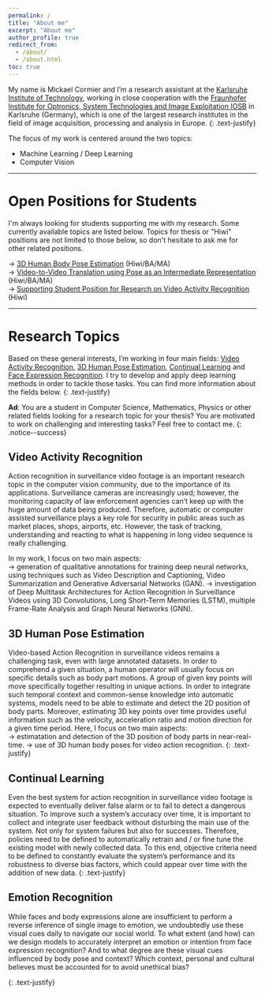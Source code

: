 ```yaml
---
permalink: /
title: "About me"
excerpt: "About me"
author_profile: true
redirect_from: 
  - /about/
  - /about.html
toc: true
---
```


My name is Mickael Cormier and I’m a research assistant at the [Karlsruhe Institute of Technology](http://www.kit.edu/english/index.php), working in close cooperation with the [Fraunhofer Institute for Optronics, System Technologies and Image Exploitation IOSB](https://www.iosb.fraunhofer.de/servlet/is/12481/) in Karlsruhe (Germany), which is one of the largest research institutes in the field of image acquisition, processing and analysis in Europe.
{: .text-justify}

The focus of my work is centered around the two topics: 
* Machine Learning / Deep Learning
* Computer Vision 

---

Open Positions for Students 
======
I'm always looking for students supporting me with my research. Some currently available topics are listed below. Topics for thesis or "Hiwi" positions are not limited to those below, so don't hesitate to ask me for other related positions.<br>

→ [3D Human Body Pose Estimation](#) (Hiwi/BA/MA)<br>
→ [Video-to-Video Translation using Pose as an Intermediate Representation](#) (Hiwi/BA/MA)<br>
→ [Supporting Student Position for Research on Video Activity Recognition](#) (Hiwi)

---

Research Topics
======
Based on these general interests, I’m working in four main fields: [Video Activity Recognition](#var), [3D Human Pose Estimation](#3dhpe), [Continual Learning](#cl) and [Face Expression Recognition](#fer). I try to develop and apply deep learning methods in order to tackle those tasks. You can find more information about the fields below. 
{: .text-justify}

**Ad**: You are a student in Computer Science, Mathematics, Physics or other related fields looking for a research topic for your thesis? You are motivated to work on challenging and interesting tasks? Feel free to contact me.
{: .notice--success}

<a name="var"></a>Video Activity Recognition
------

Action recognition in surveillance video footage is an important research topic in the computer vision community, due to the importance of its applications. Surveillance cameras are increasingly used; however, the monitoring capacity of law enforcement agencies can’t keep up with the huge amount of data being produced. Therefore, automatic or computer assisted surveillance plays a key role for security in public areas such as market places, shops, airports, etc. However, the task of tracking, understanding and reacting to what is happening in long video sequence is really challenging.

In my work, I focus on two main aspects: <br />
→ generation of qualitative annotations for training deep neural networks, using techniques such as Video Description and Captioning, Video Summarization and Generative Adversarial Networks (GAN).
→ investigation of Deep Multitask Architectures for Action Recognition in Surveillance Videos using 3D Convolutions, Long Short-Term Memories (LSTM), multiple Frame-Rate Analysis and Graph Neural Networks (GNN).

<a name="3dhpe"></a> 3D Human Pose Estimation
------
Video-based Action Recognition in surveillance videos remains a challenging task, even with large annotated datasets. In order to comprehend a given situation, a human operator will usually focus on specific details such as body part motions. A group of given key points will move specifically together resulting in unique actions. In order to integrate such temporal context and common-sense knowledge into automatic systems, models need to be able to estimate and detect the 2D position of body parts. Moreover, estimating 3D key points over time provides useful information such as the velocity, acceleration ratio and motion direction for a given time period. Here, I focus on two main aspects: <br />
→ estimatation and detection of the 3D position of body parts in near-real-time. 
→ use of 3D human body poses for video action recognition.
{: .text-justify}


<a name="cl"></a> Continual Learning
------
Even the best system for action recognition in surveillance video footage is expected to eventually deliver false alarm or to fail to detect a dangerous situation. To improve such a system’s accuracy over time, it is important to collect and integrate user feedback without disturbing the main use of the system. Not only for system failures but also for successes.
Therefore, policies need to be defined to automatically retrain and / or fine tune the existing model with newly collected data. To this end, objective criteria need to be defined to constantly evaluate the system’s performance and its robustness to diverse bias factors, which could appear over time with the addition of new data.
{: .text-justify}

<a name="er"></a> Emotion Recognition
------

While faces and body expressions alone are insufficient to perform a reverse inference of single image to emotion, we undoubtedly use these visual cues daily to navigate our social world.
To what extent (and how) can we design models to accurately interpret an emotion or intention from face expression recognition? And to what degree are these visual cues influenced by body pose and context? Which context, personal and cultural believes must be accounted for to avoid unethical bias?

{: .text-justify}

